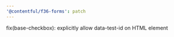 ```yaml
---
'@contentful/f36-forms': patch
---
```


fix(base-checkbox): explicitly allow data-test-id on HTML element

